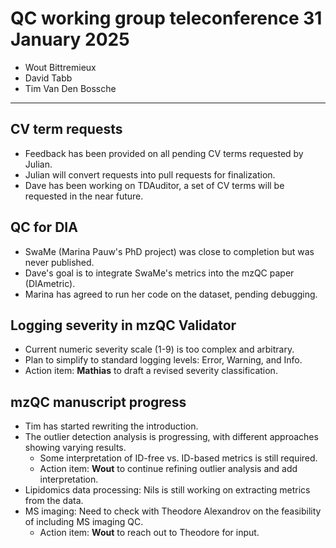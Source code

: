# QC working group teleconference 31 January 2025

- Wout Bittremieux
- David Tabb
- Tim Van Den Bossche

---

## CV term requests

- Feedback has been provided on all pending CV terms requested by Julian.
- Julian will convert requests into pull requests for finalization.
- Dave has been working on TDAuditor, a set of CV terms will be requested in the near future.

## QC for DIA

- SwaMe (Marina Pauw's PhD project) was close to completion but was never published.
- Dave's goal is to integrate SwaMe's metrics into the mzQC paper (DIAmetric).
- Marina has agreed to run her code on the dataset, pending debugging.

## Logging severity in mzQC Validator

- Current numeric severity scale (1-9) is too complex and arbitrary.
- Plan to simplify to standard logging levels: Error, Warning, and Info.
- Action item: **Mathias** to draft a revised severity classification.

## mzQC manuscript progress

- Tim has started rewriting the introduction.
- The outlier detection analysis is progressing, with different approaches showing varying results.
    - Some interpretation of ID-free vs. ID-based metrics is still required.
    - Action item: **Wout** to continue refining outlier analysis and add interpretation.
- Lipidomics data processing: Nils is still working on extracting metrics from the data.
- MS imaging: Need to check with Theodore Alexandrov on the feasibility of including MS imaging QC.
    - Action item: **Wout** to reach out to Theodore for input.
